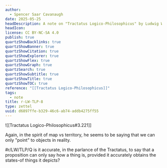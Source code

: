```yaml
---
author:
  - Spencer Saar Cavanaugh
date: 2025-05-25
headDescription: A note on "Tractatus Logico-Philosophicus" by Ludwig Wittgenstein
headIcon: 
license: CC BY-NC-SA 4.0
publish: true
quartzShowBacklinks: true
quartzShowBanner: true
quartzShowCitation: true
quartzShowExplorer: true
quartzShowFlex: true
quartzShowGraph: true
quartzSearch: true
quartzShowSubtitle: true
quartzShowTitle: true
quartzShowTOC: true
reference: "[[Tractatus Logico-Philosophicus]]"
tags:
  - note
title: r-LW-TLP-8
type: zettel
uuid: d6897ffe-b329-46c6-ab74-addb4275ff55
---
```

![[Tractatus Logico-Philosophicus#3.221]]

Again, in the spirit of map vs territory, he seems to be saying that we can only "point" to objects in reality.

#r/LW/TLP/Q is it accurate, in the parlance of the Tractatus, to say that a proposition can only say how a thing is, provided it accurately obtains the states-of things it depicts?